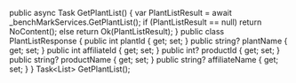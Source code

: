 public async Task<IActionResult> GetPlantList()
{
    var PlantListResult = await _benchMarkServices.GetPlantList();
    if (PlantListResult == null) return NoContent();
    else return Ok(PlantListResult);
}
public class PlantListResponse
{
    public int plantId { get; set; }
    public string? plantName { get; set; }
    public int affiliateId { get; set; }
    public int? productId { get; set; }
    public string? productName { get; set; }
    public string? affiliateName { get; set; }
}
Task<List<PlantListResponse>> GetPlantList();
